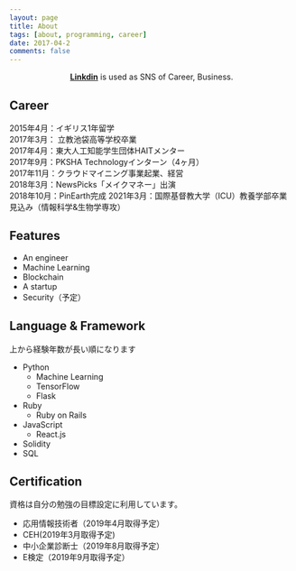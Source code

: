 ```yaml
---
layout: page
title: About 
tags: [about, programming, career]
date: 2017-04-2
comments: false
---
```

    
<center>
<a href="www.linkedin.com/in/ahpjop"><b>Linkdin</b></a> is used as SNS of Career, Business.
</center>
  

## Career
  
2015年4月：イギリス1年留学  
2017年3月： 立教池袋高等学校卒業  
2017年4月：東大人工知能学生団体HAITメンター  
2017年9月：PKSHA Technologyインターン（4ヶ月）  
2017年11月：クラウドマイニング事業起業、経営  
2018年3月：NewsPicks「メイクマネー」出演  
2018年10月：PinEarth完成
2021年3月：国際基督教大学（ICU）教養学部卒業見込み（情報科学&生物学専攻）


## Features
* An engineer
* Machine Learning
* Blockchain
* A startup
* Security（予定）

## Language & Framework
上から経験年数が長い順になります  

* Python
	* Machine Learning
	* TensorFlow
	* Flask 
* Ruby
	* Ruby on Rails 
* JavaScript
	* React.js  
* Solidity
* SQL

## Certification
資格は自分の勉強の目標設定に利用しています。  

* 応用情報技術者（2019年4月取得予定）
* CEH(2019年3月取得予定)
* 中小企業診断士（2019年8月取得予定）
* E検定（2019年9月取得予定）

   


   	  

